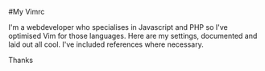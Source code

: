 #My Vimrc

I'm a webdeveloper who specialises in Javascript and PHP so I've optimised Vim for those languages. Here are my settings, documented and laid out all cool. I've included references where necessary.

Thanks
